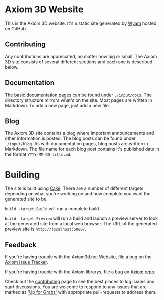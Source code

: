 # Axiom 3D Website

This is the Axiom 3D website. It's a static site generated by [Wyam](http://wyam.io) hosted on GitHub.

## Contributing

Any contributions are appreciated, no matter how big or small. The Axiom 3D site consists of several different sections and each one is described below.

## Documentation

The basic documentation pages can be found under `./input/docs`. The directory structure mirrors what's on the site. Most pages are written in Markdown. To add a new page, just add a new file.

## Blog

The Axiom 3D site contains a blog where important announcements and other information is posted. The blog posts can be found under `./input/blog`. As with documentation pages, blog posts are written in Markdown. The file name for each blog post contains it's published date in the format `YYYY-MM-DD-title.md`.

# Building

The site is built using [Cake](http://cakebuild.net). There are a number of different targets depending on what you're working on and how complete you want the generated site to be.

`build -target Build` will run a complete build.

`build -target Preview` will run a build and launch a preview server to look at the generated site from a local web browser. The URL of the generated preview site is `http://localhost:5080/`.

## Feedback

If you're having trouble with the Axiom3d.net Website, file a bug on the [Axiom Issue Tracker](https://github.com/axiom3d/home/issues).

If you're having trouble with the Axiom librarys, file a bug on [Axiom repo](https://github.com/axiom3d/axiom/issues).

Check out the [contributing](https://github.com/axiom3d/home/wiki/Contribute-to-NuGet) page to see the best places to log issues and start discussions.  You are welcome to respond to any issues that are marked as ['Up for Grabs'](https://github.com/axiom3d/home/issues?q=is%3Aopen+is%3Aissue+label%3A%22Up+for+Grabs%22) with appropriate pull-requests to address them.
